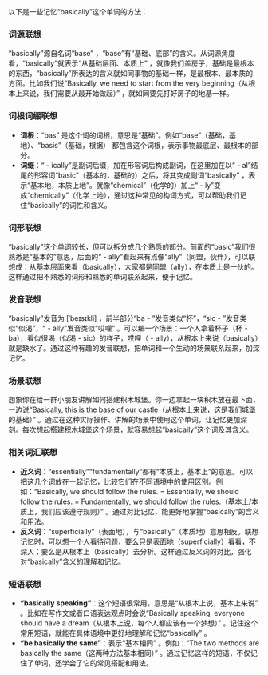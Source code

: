以下是一些记忆“basically”这个单词的方法：

### 词源联想
“basically”源自名词“base” ，“base”有“基础、底部”的含义。从词源角度看，“basically”就表示“从基础层面、本质上” ，就像我们盖房子，基础是最根本的东西，“basically”所表达的含义就如同事物的基础一样，是最根本、最本质的方面。比如我们说“Basically, we need to start from the very beginning（从根本上来说，我们需要从最开始做起）” ，就如同要先打好房子的地基一样。

### 词根词缀联想
 - **词根**：“bas” 是这个词的词根，意思是“基础”。例如“base”（基础，基地）、“basis”（基础，根据） 都包含这个词根，表示事物最底层、最根本的部分。
 - **词缀**：“ - ically”是副词后缀，加在形容词后构成副词，在这里加在以“ - al”结尾的形容词“basic”（基本的，基础的）之后，将其变成副词“basically” ，表示“基本地，本质上地”。就像“chemical”（化学的）加上“ - ly”变成“chemically”（化学上地），通过这种常见的构词方式，可以帮助我们记住“basically”的词性和含义。

### 词形联想
“basically”这个单词较长，但可以拆分成几个熟悉的部分。前面的“basic”我们很熟悉是“基本的”意思，后面的“ - ally”看起来有点像“ally”（同盟，伙伴），可以联想成：从基本层面来看（basically），大家都是同盟（ally），在本质上是一伙的。这样通过把不熟悉的词形和熟悉的单词联系起来，便于记忆。

### 发音联想
“basically”发音为 [ˈbeɪsɪkli] ，前半部分“ba - ”发音类似“杯”，“sic - ”发音类似“似渴”，“ - ally”发音类似“哎哩” 。可以编一个场景：一个人拿着杯子（杯 - ba），看似很渴（似渴 - sic）的样子，哎哩（ - ally），从根本上来说（basically）就是缺水了。通过这种有趣的发音联想，把单词和一个生动的场景联系起来，加深记忆。

### 场景联想
想象你在给一群小朋友讲解如何搭建积木城堡。你一边拿起一块积木放在最下面，一边说“Basically, this is the base of our castle（从根本上来说，这是我们城堡的基础）” 。通过在这种实际操作、讲解的场景中使用这个单词，让记忆更加深刻。每次想起搭建积木城堡这个场景，就容易想起“basically”这个词及其含义。

### 相关词汇联想
 - **近义词**：“essentially”“fundamentally”都有“本质上，基本上”的意思。可以把这几个词放在一起记忆，比较它们在不同语境中的使用区别。例如：“Basically, we should follow the rules. = Essentially, we should follow the rules. = Fundamentally, we should follow the rules.（基本上/本质上，我们应该遵守规则）” 。通过对比记忆，能更好地掌握“basically”的含义和用法。
 - **反义词**：“superficially”（表面地），与“basically”（本质地）意思相反。联想记忆时，可以想一个人看待问题，要么只是表面地（superficially）看看，不深入；要么是从根本上（basically）去分析。这样通过反义词的对比，强化对“basically”含义的理解和记忆。

### 短语联想
 - **“basically speaking”**：这个短语很常用，意思是“从根本上说，基本上来说” 。比如在写作文或者口语表达观点时会说“Basically speaking, everyone should have a dream（从根本上说，每个人都应该有一个梦想）” 。记住这个常用短语，就能在具体语境中更好地理解和记忆“basically” 。
 - **“be basically the same”**：表示“基本相同” 。例如：“The two methods are basically the same（这两种方法基本相同）” 。通过记忆这样的短语，不仅记住了单词，还学会了它的常见搭配和用法。 